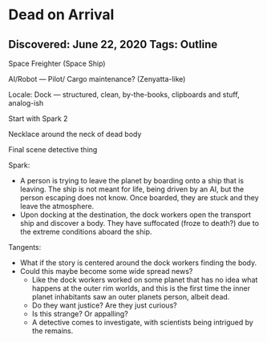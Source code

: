 # Dead on Arrival
Discovered: June 22, 2020
Tags: Outline
---

Space Freighter (Space Ship)

AI/Robot — Pilot/ Cargo maintenance? (Zenyatta-like)

Locale: Dock — structured, clean, by-the-books, clipboards and stuff, analog-ish

Start with Spark 2

Necklace around the neck of dead body

Final scene detective thing

Spark:

- A person is trying to leave the planet by boarding onto a ship that is leaving. The ship is not meant for life, being driven by an AI, but the person escaping does not know. Once boarded, they are stuck and they leave the atmosphere.
- Upon docking at the destination, the dock workers open the transport ship and discover a body. They have suffocated (froze to death?) due to the extreme conditions aboard the ship.

Tangents:

- What if the story is centered around the dock workers finding the body.
- Could this maybe become some wide spread news?
    - Like the dock workers worked on some planet that has no idea what happens at the outer rim worlds, and this is the first time the inner planet inhabitants saw an outer planets person, albeit dead.
    - Do they want justice? Are they just curious?
    - Is this strange? Or appalling?
    - A detective comes to investigate, with scientists being intrigued by the remains.
